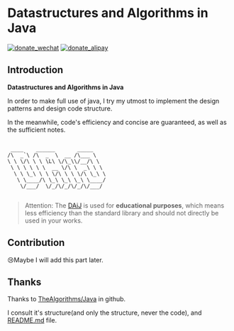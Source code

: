 # Datastructures and Algorithms in Java

[![donate_wechat](https://img.shields.io/badge/Donate-Wechat-brightgreen)](./doc/img/wechat.png) [![donate_alipay](https://img.shields.io/badge/Donate-AliPay-blue)](./doc/img/alipay.jpg)

## Introduction

**Datastructures and Algorithms in Java**

In order to make full use of java, I try my utmost to implement the design patterns and design code structure.

In the meanwhile, code's efficiency and concise are guaranteed, as well as the sufficient notes.

```
                               
 ____    ______       _____    
/\  _`\ /\  _  \  __ /\___ \   
\ \ \/\ \ \ \L\ \/\_\\/__/\ \  
 \ \ \ \ \ \  __ \/\ \  _\ \ \ 
  \ \ \_\ \ \ \/\ \ \ \/\ \_\ \
   \ \____/\ \_\ \_\ \_\ \____/
    \/___/  \/_/\/_/\/_/\/___/ 
                               
```

> Attention: The [DAiJ](https://github.com/QAQddbest/DAiJ) is used for **educational purposes**, which means less efficiency than the standard library and should not directly be used in your works.

## Contribution

:cry:Maybe I will add this part later.

## Thanks

Thanks to [TheAlgorithms/Java](https://github.com/TheAlgorithms/Java) in github.

I consult it's structure(and only the structure, never the code), and [README.md](https://github.com/TheAlgorithms/Java/blob/master/README.md) file.


